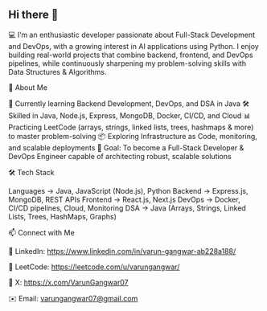 ## Hi there 👋
💻 I’m an enthusiastic developer passionate about Full-Stack Development and DevOps, with a growing interest in AI applications using Python. I enjoy building real-world projects that combine backend, frontend, and DevOps pipelines, while continuously sharpening my problem-solving skills with Data Structures & Algorithms.


🚀 About Me

🌱 Currently learning Backend Development, DevOps, and DSA in Java
🛠 Skilled in Java, Node.js, Express, MongoDB, Docker, CI/CD, and Cloud
📊 Practicing LeetCode (arrays, strings, linked lists, trees, hashmaps & more) to master problem-solving
📦 Exploring Infrastructure as Code, monitoring, and scalable deployments
🎯 Goal: To become a Full-Stack Developer & DevOps Engineer capable of architecting robust, scalable solutions

🛠 Tech Stack

Languages → Java, JavaScript (Node.js), Python
Backend → Express.js, MongoDB, REST APIs
Frontend → React.js, Next.js
DevOps → Docker, CI/CD pipelines, Cloud, Monitoring
DSA → Java (Arrays, Strings, Linked Lists, Trees, HashMaps, Graphs)

📫 Connect with Me

🔗 LinkedIn: https://www.linkedin.com/in/varun-gangwar-ab228a188/

🐙 LeetCode: https://leetcode.com/u/varungangwar/

💁 X: https://x.com/VarunGangwar07

✉️ Email: varungangwar07@gmail.com
